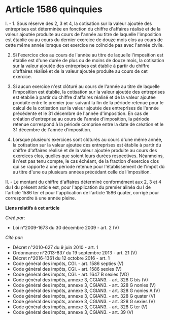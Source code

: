 # Article 1586 quinquies

I. - 1. Sous réserve des 2, 3 et 4, la cotisation sur la valeur ajoutée des entreprises est déterminée en fonction du chiffre
d'affaires réalisé et de la valeur ajoutée produite au cours de l'année au titre de laquelle l'imposition est établie ou au
cours du dernier exercice de douze mois clos au cours de cette même année lorsque cet exercice ne coïncide pas avec l'année
civile.

2. Si l'exercice clos au cours de l'année au titre de laquelle l'imposition est établie est d'une durée de plus ou de moins
de douze mois, la cotisation sur la valeur ajoutée des entreprises est établie à partir du chiffre d'affaires réalisé et de
la valeur ajoutée produite au cours de cet exercice.

3. Si aucun exercice n'est clôturé au cours de l'année au titre de laquelle l'imposition est établie, la cotisation sur la
valeur ajoutée des entreprises est établie à partir du chiffre d'affaires réalisé et de la valeur ajoutée produite entre le
premier jour suivant la fin de la période retenue pour le calcul de la cotisation sur la valeur ajoutée des entreprises de
l'année précédente et le 31 décembre de l'année d'imposition. En cas de création d'entreprise au cours de l'année
d'imposition, la période retenue correspond à la période comprise entre la date de création et le 31 décembre de l'année
d'imposition.

4. Lorsque plusieurs exercices sont clôturés au cours d'une même année, la cotisation sur la valeur ajoutée des entreprises
est établie à partir du chiffre d'affaires réalisé et de la valeur ajoutée produite au cours des exercices clos, quelles que
soient leurs durées respectives. Néanmoins, il n'est pas tenu compte, le cas échéant, de la fraction d'exercice clos qui se
rapporte à une période retenue pour l'établissement de l'impôt dû au titre d'une ou plusieurs années précédant celle de
l'imposition.

II. - Le montant du chiffre d'affaires déterminé conformément aux 2, 3 et 4 du I du présent article est, pour l'application
du premier alinéa du I de l'article 1586 ter et pour l'application de l'article 1586 quater, corrigé pour correspondre à une
année pleine.

**Liens relatifs à cet article**

_Créé par_:

  - Loi n°2009-1673 du 30 décembre 2009 - art. 2 (V)

_Cité par_:

  - Décret n°2010-627 du 9 juin 2010 - art. 1
  - Ordonnance n°2013-837 du 19 septembre 2013 - art. 21 (V)
  - Décret n°2016-1361 du 12 octobre 2016 - art. 1
  - Code général des impôts, CGI. - art. 1586 septies (V)
  - Code général des impôts, CGI. - art. 1586 sexies (V)
  - Code général des impôts, CGI. - art. 1647 B sexies (VD)
  - Code général des impôts, annexe 3, CGIAN3. - art. 328 G bis (V)
  - Code général des impôts, annexe 3, CGIAN3. - art. 328 G nonies (V)
  - Code général des impôts, annexe 3, CGIAN3. - art. 328 G nonies A (V)
  - Code général des impôts, annexe 3, CGIAN3. - art. 328 G quater (V)
  - Code général des impôts, annexe 3, CGIAN3. - art. 328 G sexies (V)
  - Code général des impôts, annexe 3, CGIAN3. - art. 328 G ter (V)
  - Code général des impôts, annexe 3, CGIAN3. - art. 39 (V)

